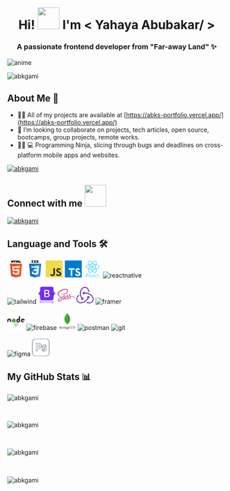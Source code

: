 <h1 align="center">Hi! <img src = "https://raw.githubusercontent.com/rahulbanerjee26/githubProfileReadmeGenerator/main/gifs/wave.gif" width = 50px height='50px'> I'm < Yahaya Abubakar/ > </h1>
<h3 align="center">A passionate frontend developer from "Far-away Land" ✨</h3>
  
  <img align="center" src="./assets/1936.gif" alt="anime" /> 

<p align="left"> <img src="https://komarev.com/ghpvc/?username=abkgami&label=Profile%20views&color=0e75b6&style=flat" alt="abkgami" /> </p>


 ## About Me 💬

- 👨‍💻 All of my projects are available at [https://abks-portfolio.vercel.app/](https://abks-portfolio.vercel.app/)
- 👯 I’m looking to collaborate on projects, tech articles, open source, bootcamps, group projects, remote works.
- 🥷🏾 💻 Programming Ninja, slicing through bugs and deadlines on cross-platform mobile apps and websites.


<p align="left"> <a href="https://twitter.com/abkgami" target="blank"><img src="https://img.shields.io/twitter/follow/abkgami?logo=twitter&style=for-the-badge" alt="abkgami" /></a> </p>

<h2 align="left"> Connect with me 
<img src='https://raw.githubusercontent.com/rahulbanerjee26/githubProfileReadmeGenerator/main/gifs/handShake.gif' width="50px" height=50px> </h2>
<p align="left">
<a href="https://twitter.com/abkgami" target="blank"><img align="center" src="https://raw.githubusercontent.com/rahuldkjain/github-profile-readme-generator/master/src/images/icons/Social/twitter.svg" alt="abkgami" height="30" width="40" /></a>
</p>

  ## Language and Tools 🛠️
<p align="left"> 
<img src="https://raw.githubusercontent.com/devicons/devicon/master/icons/html5/html5-original-wordmark.svg" alt="html5" width="40" height="40"/> 
<img src="https://raw.githubusercontent.com/devicons/devicon/master/icons/css3/css3-original-wordmark.svg" alt="css3" width="40" height="40"/> 
<img src="https://raw.githubusercontent.com/devicons/devicon/master/icons/javascript/javascript-original.svg" alt="javascript" width="40" height="40"/>
<img src="https://raw.githubusercontent.com/devicons/devicon/master/icons/typescript/typescript-original.svg" alt="typescript" width="40" height="40"/>
<img src="https://raw.githubusercontent.com/devicons/devicon/master/icons/react/react-original-wordmark.svg" alt="react" width="40" height="40"/>
<img src="https://reactnative.dev/img/header_logo.svg" alt="reactnative" width="40" height="40"/>
<br/>
<br/>
<img src="https://www.vectorlogo.zone/logos/tailwindcss/tailwindcss-icon.svg" alt="tailwind" width="40" height="40"/>
<img src="https://raw.githubusercontent.com/devicons/devicon/master/icons/bootstrap/bootstrap-plain-wordmark.svg" alt="bootstrap" width="40" height="40"/> 
<img src="https://raw.githubusercontent.com/devicons/devicon/master/icons/sass/sass-original.svg" alt="sass" width="40" height="40"/>
<img src="https://raw.githubusercontent.com/devicons/devicon/master/icons/redux/redux-original.svg" alt="redux" width="40" height="40"/>
<img src="https://www.vectorlogo.zone/logos/framer/framer-icon.svg" alt="framer" width="40" height="40"/> 
<br/>
<br/>
<img src="https://raw.githubusercontent.com/devicons/devicon/master/icons/nodejs/nodejs-original-wordmark.svg" alt="nodejs" width="40" height="40"/>
<img src="https://www.vectorlogo.zone/logos/firebase/firebase-icon.svg" alt="firebase" width="40" height="40"/> 
<img src="https://raw.githubusercontent.com/devicons/devicon/master/icons/mongodb/mongodb-original-wordmark.svg" alt="mongodb" width="40" height="40"/>
<img src="https://www.vectorlogo.zone/logos/getpostman/getpostman-icon.svg" alt="postman" width="40" height="40"/>
<img src="https://www.vectorlogo.zone/logos/git-scm/git-scm-icon.svg" alt="git" width="40" height="40"/>
<br/>
<br/>
<img src="https://www.vectorlogo.zone/logos/figma/figma-icon.svg" alt="figma" width="40" height="40"/> 
<img src="https://raw.githubusercontent.com/devicons/devicon/master/icons/photoshop/photoshop-line.svg" alt="photoshop" width="40" height="40"/> 
</p>

  ## My GitHub Stats 📊
<p><img align="center" src="https://github-readme-stats.vercel.app/api/top-langs?username=abkgami&show_icons=true&locale=en&layout=compact" alt="abkgami" /></p>
<br/>
<p align="left"><img src="https://github-profile-trophy.vercel.app/?username=abkgami" alt="abkgami" /> </p>
<br/>
<p><img align="center" src="https://github-readme-stats.vercel.app/api?username=abkgami&show_icons=true&locale=en" alt="abkgami" /></p>
<br/>
<p><img align="center" src="https://github-readme-streak-stats.herokuapp.com/?user=abkgami&" alt="abkgami" /></p>
